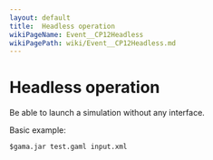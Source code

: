 ```yaml
---
layout: default
title:  Headless operation
wikiPageName: Event__CP12Headless
wikiPagePath: wiki/Event__CP12Headless.md
---
```


# Headless operation

Be able to launch a simulation without any interface.

Basic example:
```
$gama.jar test.gaml input.xml
```

